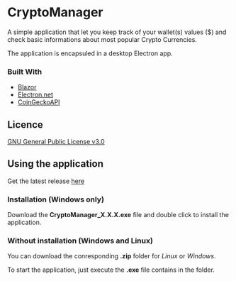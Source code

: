 # CryptoManager

A simple application that let you keep track of your wallet(s) values ($) and check basic informations about most popular Crypto Currencies.

The application is encapsuled in a desktop Electron app.

### Built With

* [Blazor](https://dotnet.microsoft.com/en-us/apps/aspnet/web-apps/blazor)
* [Electron.net](https://github.com/ElectronNET/Electron.NET)
* [CoinGeckoAPI](https://www.coingecko.com/en/api/documentation)

## Licence
[GNU General Public License v3.0](LICENSE)

## Using the application
Get the latest release [here](https://github.com/SebastienDuruz/CryptoManager/releases)

### Installation (Windows only)
Download the **CryptoManager_X.X.X.exe** file and double click to install the application.

### Without installation (Windows and Linux)
You can download the conresponding **.zip** folder for *Linux* or *Windows*.

To start the application, just execute the **.exe** file contains in the folder.



